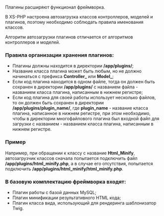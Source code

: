 Плагины расширяют функционал фреймворка.

В XS-PHP настроена автозагрузка классов контроллеров, моделей и плагинов, поэтому необходимо соблюдать правила именования классов.

Алгоритм автозагрузки плагинов отличается от алгоритмов контроллеров и моделей.

### Правила организации хранения плагинов:
* Плагины должны находится в директории **/app/plugins/**;
* Название класса плагина может быть любым, но не должно начинаться с префикса **Controller_** или **Model_**;
* Если код плагина находится в одном файле, тогда он должен быть сохранен в директории **/app/plugins/** с названием файла - названием класса плагина, написанным в нижнем регистре;
* Если код плагина для своей работы использует несколько файлов, то он должен быть сохранен в директории **/app/plugins/plugin_name/**, где **plugin_name** - название класса плагина, написанное в нижнем регистре, при этом необходимо, чтобы в директории многофайлового плагина был входной файл для загрузки с названием - названием класса плагина, написанным в нижнем регистре.

### Пример

Например, при обращении к классу с название **Html_Minify**, автозагрузчик классов сначала попытается подключить файл **/app/plugins/html_minify.php**, а в случае его отсутствия, попытается подключить **/app/plugins/html_minify/html_minify.php**.

### В базовую комплектацию фреймворка входят:

* Плагин работы с базой данных MySQL;
* Плагин минификации результативного HTML кода;
* Плагин класса вида, использующий для рендеринга шаблонизатор Twig.
